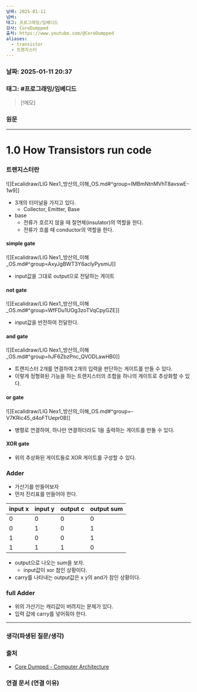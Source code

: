 ```yaml
---
날짜: 2025-01-11
넘버: 
태그: 프로그래밍/임베디드
강사: CoreDumpped
출처: https://www.youtube.com/@CoreDumpped
aliases:
  - transistor
  - 트랜지스터
---
```

### 날짜:  2025-01-11 20:37

### 태그: #프로그래밍/임베디드 
>[!메모]
>

### 원문
---
# 1.0 How Transistors run code
### 트랜지스터란
![[Excalidraw/LIG Nex1_방산의_이해_OS.md#^group=IMBmNtnMVhT8avswE-1w9]]
- 3개의 터미널을 가지고 있다.
	- Collector, Emitter, Base
- base
	- 전류가 흐르지 않을 때 절연체(insulator)의 역할을 한다.
	- 전류가 흐를 때 conductor의 역할을 한다.
#### simple gate
![[Excalidraw/LIG Nex1_방산의_이해_OS.md#^group=AxyJgBWT3Y6aclyPysmiJ]]
- input값을 그대로 output으로 전달하는 게이트
#### not gate
![[Excalidraw/LIG Nex1_방산의_이해_OS.md#^group=WfFDu1UOg3zoTVqCpyGZE]]
- input값을 반전하여 전달한다.
#### and gate
![[Excalidraw/LIG Nex1_방산의_이해_OS.md#^group=hJF6ZbzPnc_QVODLawHB0]]
- 트랜지스터 2개를 연결하여 2개의 입력을 판단하는 게이트를 만들 수 있다.
- 이렇게 정형화된 기능을 하는 트랜지스터의 조합을 하나의 게이트로 추상화할 수 있다.
#### or gate
![[Excalidraw/LIG Nex1_방산의_이해_OS.md#^group=-V7KRic45_d4oFTUepr0B]]
- 병렬로 연결하여, 하나만 연결하더라도 1을 출력하는 게이트를 만들 수 있다.
#### XOR gate
- 위의 추상화된 게이트들로 XOR 게이트를 구성할 수 있다.
### Adder
- 가산기를 만들어보자 
- 먼저 진리표를 만들어야 한다.

| input x | input y | output c | output sum |
| ------- | ------- | -------- | ---------- |
| 0       | 0       | 0        | 0          |
| 0       | 1       | 0        | 1          |
| 1       | 0       | 0        | 1          |
| 1       | 1       | 1        | 0          |
- output으로 나오는 sum을 보자.
	- input값이 xor 참인 상황이다.
- carry를 나타내는 output값은 x y의 and가 참인 상황이다.
### full Adder
- 위의 가산기는 캐리값이 버려지는 문제가 있다.
- 입력 값에 carry를 넣어줘야 한다.



---
### 생각(파생된 질문/생각)

### 출처
- [Core Dumped - Computer Architecture](https://www.youtube.com/@CoreDumpped)
### 연결 문서 (연결 이유)
